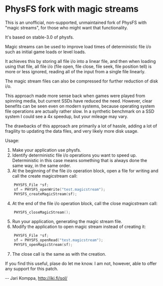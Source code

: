 # PhysFS fork with magic streams

This is an unofficial, non-supported, unmaintained fork of PhysFS with
"magic streams", for those who might want that functionality.

It's based on stable-3.0 of physfs.

Magic streams can be used to improve load times of deterministic file i/o
such as initial game loads or level loads.

It achieves this by storing all file i/o into a linear file, and then when
loading using that file, all file i/o (file open, file close, file seek,
file position tell) is more or less ignored, reading all of the input from
a single file linearly.

The magic stream files can also be compressed for further reduction of
disk i/o.

This approach made more sense back when games were played from spinning
media, but current SSDs have reduced the need. However, clear benefits
can be seen even on modern systems, because operating system file operations
are actually rather slow. In a synthetic benchmark on a SSD system I could
see a 4x speedup, but your mileage may vary.

The drawbacks of this approach are primarily a lot of hassle, adding a lot
of fragility to updating the data files, and very likely more disk usage.

Usage:

1. Make your application use physfs.
2. Identify deterministic file i/o operations you want to speed up. Deterministic in this case means something that is always done the same way, in the same order.
3. At the beginning of the file i/o operation block, open a file for writing and call the create magicstream call:
```C
    PHYSFS_File *sf;
    sf = PHYSFS_openWrite("test.magicstream");
    PHYSFS_createMagicStream(sf);
```	
4. At the end of the file i/o operation block, call the close magicstream call:
```C
    PHYSFS_closeMagicStream();
```    
5. Run your application, generating the magic stream file.
6. Modify the application to open magic stream instead of creating it:
```C
    PHYSFS_File *sf;
    sf = PHYSFS_openRead("test.magicstream");
    PHYSFS_openMagicStream(sf);
```
7. The close call is the same as with the creation.

If you find this useful, plase do let me know. 
I am not, however, able to offer any support for this patch.

-- Jari Komppa, http://iki.fi/sol/
